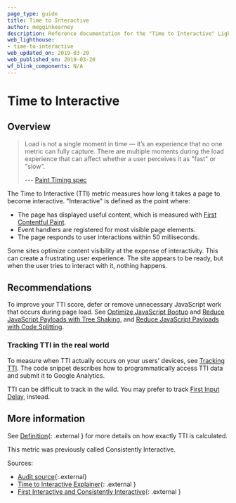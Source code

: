 ```yaml
---
page_type: guide
title: Time to Interactive
author: megginkearney
description: Reference documentation for the "Time to Interactive" Lighthouse audit.
web_lighthouse:
- time-to-interactive
web_updated_on: 2019-03-20
web_published_on: 2019-03-20
wf_blink_components: N/A
---
```


# Time to Interactive

## Overview

<blockquote>
  <p>
    Load is not a single moment in time — it’s an experience that no one metric can fully capture.
    There are multiple moments during the load experience that can affect whether a user perceives
    it as "fast" or "slow".
  </p>
  <p>--- <a class="external" href="https://w3c.github.io/paint-timing/">Paint Timing spec</a></p>
</blockquote>

The Time to Interactive (TTI) metric measures how long it takes a page to become interactive.
"Interactive" is defined as the point where:

* The page has displayed useful content, which is measured with [First Contentful Paint][FCP].
* Event handlers are registered for most visible page elements.
* The page responds to user interactions within 50 milliseconds.

[FCP]: /web/tools/lighthouse/audits/first-contentful-paint

Some sites optimize content visibility at the expense of interactivity. This can create a frustrating
user experience. The site appears to be ready, but when the user tries to interact with it, nothing happens.

## Recommendations

To improve your TTI score, defer or remove unnecessary JavaScript work that occurs during page load.
See [Optimize JavaScript Bootup][bootup] and [Reduce JavaScript Payloads with Tree Shaking][tree shaking],
and [Reduce JavaScript Payloads with Code Splitting][code splitting].

[bootup]: /web/fundamentals/performance/optimizing-content-efficiency/javascript-startup-optimization/
[tree shaking]: /web/fundamentals/performance/optimizing-javascript/tree-shaking/
[code splitting]: /web/fundamentals/performance/optimizing-javascript/code-splitting/

### Tracking TTI in the real world

To measure when TTI actually occurs on your users' devices, see [Tracking TTI][RUM].
The code snippet describes how to programmatically access TTI data and submit it to
Google Analytics.

TTI can be difficult to track in the wild. You may prefer to track [First Input Delay][FID],
instead.

[RUM]: /web/fundamentals/performance/user-centric-performance-metrics#tracking_tti
[FID]: /web/updates/2018/05/first-input-delay

## More information

See [Definition](https://github.com/WICG/time-to-interactive#definition){: .external } for more
details on how exactly TTI is calculated.

This metric was previously called Consistently Interactive.

Sources: 

* [Audit source][src]{:.external}
* [Time to Interactive Explainer][explainer]{: .external }
* [First Interactive and Consistently Interactive][CI]{: .external }

[src]: https://github.com/GoogleChrome/lighthouse/blob/master/lighthouse-core/audits/metrics/interactive.js
[explainer]: https://github.com/WICG/time-to-interactive
[CI]: https://docs.google.com/document/d/1GGiI9-7KeY3TPqS3YT271upUVimo-XiL5mwWorDUD4c
